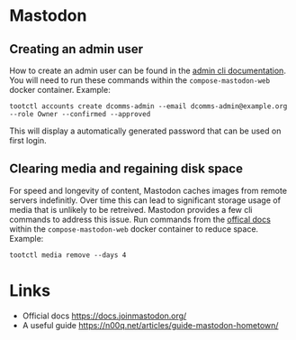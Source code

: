 # Mastodon


## Creating an admin user

How to create an admin user can be found in the [admin cli documentation](https://docs.joinmastodon.org/admin/tootctl/). You will need to run these commands within the `compose-mastodon-web` docker container. Example:
```
tootctl accounts create dcomms-admin --email dcomms-admin@example.org --role Owner --confirmed --approved
```

This will display a automatically generated password that can be used on first login.


## Clearing media and regaining disk space

For speed and longevity of content, Mastodon caches images from remote servers indefinitly. Over time this can lead to significant storage usage of media that is unlikely to be retreived.
Mastodon provides a few cli commands to address this issue. Run commands from the [offical docs](https://docs.joinmastodon.org/admin/tootctl/#media) within the `compose-mastodon-web` docker container to reduce space. Example:
```
tootctl media remove --days 4
```


# Links

* Official docs https://docs.joinmastodon.org/
* A useful guide https://n00q.net/articles/guide-mastodon-hometown/

